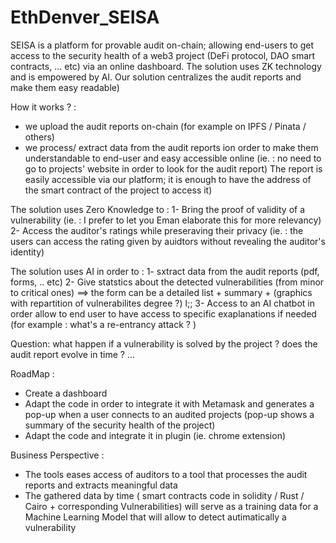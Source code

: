 # EthDenver_SEISA

SEISA is a platform for provable audit on-chain; allowing end-users to get access to the security health of a web3 project (DeFi protocol, DAO smart contracts, ... etc) via an online dashboard.
The solution uses ZK technology and is empowered by AI. 
Our solution centralizes the audit reports and make them easy readable)

How it works ? :
- we upload the audit reports on-chain (for example on IPFS / Pinata / others)
- we process/ extract data from the audit reports ion order to make them understandable to end-user and easy accessible online (ie. : no need to go to projects' website in order to look for the audit report)
The report is easily accessible via our platform; it is enough to have the address of the smart contract of the project to access it)

The solution uses Zero Knowledge to :
1- Bring the proof of validity of a vulnerability (ie. : I prefer to let you Eman elaborate this for more relevancy)
2- Access the auditor's ratings while preseraving their privacy  (ie. : the users can access the rating given by auidtors without revealing the auditor's identity) 

The solution uses AI in order to :
1- sxtract data from the audit reports (pdf, forms, .. etc)
2- Give statstics about the detected vulnerabilities (from minor to critical ones) ==> the form can be a detailed list + summary + (graphics with repartition of vulnerabilites degree ?) l;; 
3- Access to an AI chatbot in order allow to end user to have access to specific exaplanations if needed (for example : what's a re-entrancy attack ? )

Question: what happen if a vulnerability is solved by the project ? does the audit report evolve in time ? ...

RoadMap :
- Create a dashboard
- Adapt the code in order to integrate it with Metamask and generates a pop-up when a user connects to an audited projects (pop-up shows a summary of the security health of the project)
- Adapt the code and integrate it in plugin (ie. chrome extension)

Business Perspective : 
- The tools eases access of auditors to a tool that processes the audit reports and extracts meaningful data
- The gathered data by time ( smart contracts code in solidity / Rust / Cairo + corresponding Vulnerabilities) will serve as a training data for a Machine Learning Model that will allow to detect autimatically a vulnerability
